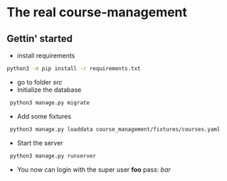 # The real course-management

## Gettin' started

 * install requirements

```bash
python3 -m pip install -r requirements.txt
```

 * go to folder *src*
 * Initialize the database
```bash
 python3 manage.py migrate
```

 * Add some fixtures
```bash
 python3 manage.py loaddata course_management/fixtures/courses.yaml
```

 * Start the server
```bash
 python3 manage.py runserver
```

* You now can login with the super user **foo** pass: *bar*
